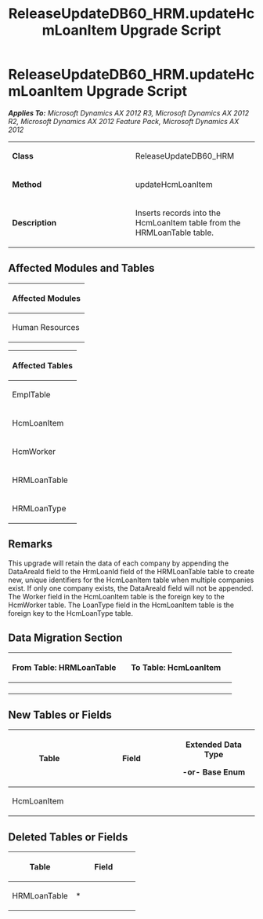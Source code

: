 ﻿---
title: ReleaseUpdateDB60_HRM.updateHcmLoanItem Upgrade Script
TOCTitle: ReleaseUpdateDB60_HRM.updateHcmLoanItem Upgrade Script
ms:assetid: 27d62bbc-41ac-5732-eeb9-64b11c175f93
ms:mtpsurl: https://msdn.microsoft.com/en-us/library/JJ735864(v=AX.60)
ms:contentKeyID: 49707282
ms.date: 05/18/2015
mtps_version: v=AX.60
---

# ReleaseUpdateDB60\_HRM.updateHcmLoanItem Upgrade Script 


_**Applies To:** Microsoft Dynamics AX 2012 R3, Microsoft Dynamics AX 2012 R2, Microsoft Dynamics AX 2012 Feature Pack, Microsoft Dynamics AX 2012_

<table>
<colgroup>
<col style="width: 50%" />
<col style="width: 50%" />
</colgroup>
<tbody>
<tr class="odd">
<td><p><strong>Class</strong></p></td>
<td><p>ReleaseUpdateDB60_HRM</p></td>
</tr>
<tr class="even">
<td><p><strong>Method</strong></p></td>
<td><p>updateHcmLoanItem</p></td>
</tr>
<tr class="odd">
<td><p><strong>Description</strong></p></td>
<td><p>Inserts records into the HcmLoanItem table from the HRMLoanTable table.</p></td>
</tr>
</tbody>
</table>


## Affected Modules and Tables

<table>
<colgroup>
<col style="width: 100%" />
</colgroup>
<thead>
<tr class="header">
<th><p>Affected Modules</p></th>
</tr>
</thead>
<tbody>
<tr class="odd">
<td><p>Human Resources</p></td>
</tr>
</tbody>
</table>


<table>
<colgroup>
<col style="width: 100%" />
</colgroup>
<thead>
<tr class="header">
<th><p>Affected Tables</p></th>
</tr>
</thead>
<tbody>
<tr class="odd">
<td><p>EmplTable</p></td>
</tr>
<tr class="even">
<td><p>HcmLoanItem</p></td>
</tr>
<tr class="odd">
<td><p>HcmWorker</p></td>
</tr>
<tr class="even">
<td><p>HRMLoanTable</p></td>
</tr>
<tr class="odd">
<td><p>HRMLoanType</p></td>
</tr>
</tbody>
</table>


## Remarks

This upgrade will retain the data of each company by appending the DataAreaId field to the HrmLoanId field of the HRMLoanTable table to create new, unique identifiers for the HcmLoanItem table when multiple companies exist. If only one company exists, the DataAreaId field will not be appended. The Worker field in the HcmLoanItem table is the foreign key to the HcmWorker table. The LoanType field in the HcmLoanItem table is the foreign key to the HcmLoanType table.

## Data Migration Section

<table>
<colgroup>
<col style="width: 50%" />
<col style="width: 50%" />
</colgroup>
<thead>
<tr class="header">
<th><p>From Table: HRMLoanTable</p></th>
<th><p>To Table: HcmLoanItem</p></th>
</tr>
</thead>
<tbody>
<tr class="odd">
<td><p></p></td>
<td><p></p></td>
</tr>
</tbody>
</table>


## New Tables or Fields

<table>
<colgroup>
<col style="width: 33%" />
<col style="width: 33%" />
<col style="width: 33%" />
</colgroup>
<thead>
<tr class="header">
<th><p>Table</p></th>
<th><p>Field</p></th>
<th><p>Extended Data Type</p>
<p>-or- Base Enum</p></th>
</tr>
</thead>
<tbody>
<tr class="odd">
<td><p>HcmLoanItem</p></td>
<td><p></p></td>
<td><p></p></td>
</tr>
</tbody>
</table>


## Deleted Tables or Fields

<table>
<colgroup>
<col style="width: 50%" />
<col style="width: 50%" />
</colgroup>
<thead>
<tr class="header">
<th><p>Table</p></th>
<th><p>Field</p></th>
</tr>
</thead>
<tbody>
<tr class="odd">
<td><p>HRMLoanTable</p></td>
<td><p>*</p></td>
</tr>
</tbody>
</table>

  


